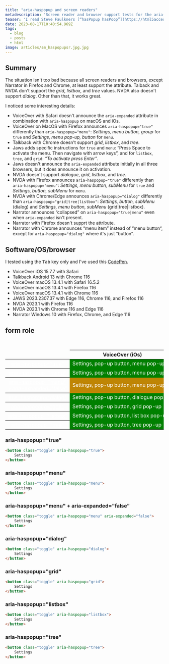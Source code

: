 ```yaml
---
title: "aria-haspopup and screen readers"
metadescription: 'Screen reader and browser support tests for the aria-haspopup attribute.'
teaser: 'I read Steve Faulkners [“hasPopup hasPoop”](https://html5accessibility.com/stuff/2021/02/02/haspopup-haspoop/) where he mentions differences in what screen readers announce when dealing with the `aria-haspopup` attribute. I wanted to know how that manifests used on a button.'
date: 2023-08-17T10:40:54.969Z
tags:
  - blog
  - posts
  - html
image: articles/sm_haspopupsr.jpg.jpg
---
```


<style>
  table {
    table-layout: fixed;
    white-space: nowrap;
  }

  tbody td {
    background: green;
    color: #fff;

  }

  tbody th {
    font-weight: normal;
  /*  position: sticky;
    left: 0;*/
  }

  td.no {
    background: #bf0404;
  }

  td.kinda {
    background: #bf8504;
  }

  th a:is(:link, :visited) {
    color: #fff;
  }

  th a:focus-visible {
    outline-color: currentColor;
  }
</style>

<h2>Summary</h2>

The situation isn't too bad because all screen readers and browsers, except Narrator in Firefox and Chrome, at least support the attribute. Talback and NVDA don't support the _grid_, _listbox_, and _tree_ values. NVDA also doesn't support _dialog_. Other than that, it works great. 

I noticed some interesting details:

* VoiceOver with Safari doesn't announce the `aria-expanded` attribute in combination with `aria-haspopup` on macOS and iOs.
* VoiceOver on MacOS with Firefox announces `aria-haspopup="true"` differently than `aria-haspopup="menu"`: _Settings, menu button, group_ for `true` and _Settings, menu pop-up, button_ for `menu`.
* Talkback with Chrome doesn't support _grid_, _listbox_, and _tree_.
* Jaws adds specific instructions for `true` and `menu`: “Press Space to activate the menu. Then navigate with arrow keys”, and for `listbox`, `tree`, and `grid`: _“To activate press Enter”_.
* Jaws doesn't announce the `aria-expanded` attribute initially in all three browsers, but it does announce it on activation.
* NVDA doesn't support _dialogue_, _grid_, _listbox_, and _tree_.
* NVDA with Firefox announces `aria-haspopup="true"` differently than `aria-haspopup="menu"`: _Settings, menu button, subMenu_ for `true` and _Settings, button, subMenu_ for `menu`.
* NVDA with Chrome/Edge announces `aria-haspopup="dialog"` differently than `aria-haspopup="grid|tree|listbox"`: _Settings, button, subMenu_ (dialog) and _Settings, menu button, subMenu_ (grid|tree|listbox).
* Narrator announces “collapsed” on `aria-haspopup="true|menu"` even when `aria-expanded` isn't present.
* Narrator with Firefox doesn't supprt the attribute.
* Narrator with Chrome announces “menu item” instead of “menu button“, except for `aria-haspopup="dialog"` where it's just “button”.


<h2>Software/OS/browser</h2>

I tested using the <kbd>Tab</kbd> key only and I've used this [CodePen](https://codepen.io/matuzo/debug/mdabQpa).

<ul>
  <li>VoiceOver iOS 15.7.7 with Safari</li>
  <li>Talkback Android 13 with Chrome 116</li>
  <li>VoiceOver macOS 13.4.1 with Safari 16.5.2</li>
  <li>VoiceOver macOS 13.4.1 with Firefox 116</li>
  <li>VoiceOver macOS 13.4.1 with Chrome 116</li>
  <li>JAWS 2023.2307.37 with Edge 116, Chrome 116, and Firefox 116</li>
  <li>NVDA 2023.1 with Firefox 116</li>
  <li>NVDA 2023.1 with Chrome 116 and Edge 116</li>
  <li>Narrator Windows 10 with Firefox, Chrome, and Edge 116</li>
</ul>


<h2>form role</h2>

<div class="table-wrapper" aria-labelledby="form1" tabindex="0" role="region">
<table>
  <caption id="form1">form role test results</caption>
  <thead>
    <tr>
        <td></td>
        <th>VoiceOver (iOs)</th>
        <th>Talkback</th>
        <th>Voice Over Safari (macOS)</th>
        <th>Voice Over Firefox (macOS)</th>
        <th>Voice Over Chrome (macOS)</th>
        <th>Jaws</th>
        <th>NVDA (Firefox)</th>
        <th>NVDA (Chrome, Edge)</th>
        <th>Narrator (Edge)</th>
        <th>Narrator (Firefox)</th>
        <th>Narrator (Chrome)</th>
    </tr>
  </thead>
  <tbody>
    <tr>
        <th><a href="#demo1">aria-haspopup="true"</a></th>
        <td>Settings, pop-up button, menu pop-up</td>
        <td>Settings, menu pop-up button</td>
        <td>Settings, menu pop-up, button</td>
        <td class="kinda">Settings, menu button, group</td>
        <td>Settings, menu pop-up, button</td>
        <td>Settings, button, menu</td>
        <td class="kinda">Settings, menu button, subMenu</td>
        <td>Settings, menu button, subMenu</td>
        <td class="kinda">Settings, button, collapsed, has pop-up</td>
        <td class="kinda">Settings, menu item</td>
        <td class="kinda">Settings, menu item</td>
    </tr>
    <tr>
        <th><a href="#demo2">aria-haspopup="menu"</a></th>
        <td>Settings, pop-up button, menu pop-up</td>
        <td>Settings, menu pop-up button</td>
        <td>Settings, menu pop-up, button</td>
        <td>Settings, menu pop-up, button</td>
        <td>Settings, menu pop-up, button</td>
        <td>Settings, button, menu</td>
        <td>Settings, button, subMenu</td>
        <td>Settings, menu button, subMenu</td>
        <td class="kinda">Settings, button, collapsed, has pop-up</td>
        <td class="no">Settings, button</td>
        <td class="kinda">Settings, menu item</td>
    </tr>
    <tr>
        <th><a href="#demo3">aria-haspopup="menu"<br>+ aria-expanded="false"</a></th>
        <td class="kinda">Settings, pop-up button, menu pop-up</td>
        <td>Collapsed, Settings, menu pop-up button</td>
        <td class="kinda">Settings, menu pop-up, button</td>
        <td>Settings, menu pop-up collapsed, button</td>
        <td>Settings, menu pop-up collapsed, button</td>
        <td class="kinda">Settings, button, menu</td>
        <td>Settings, button collapsed, subMenu
        <td>Settings, menu button collapsed, subMenu</td>
        <td>Settings, button, collapsed, has pop-up</td>
        <td class="no">Settings, button, collapsed</td>
        <td class="kinda">Settings, menu item, collapsed</td>
    </tr>
    <tr>
        <th><a href="#demo4">aria-haspopup="dialog"</a></th>
        <td>Settings, pop-up button, dialogue pop-up</td>
        <td>Settings, dialogue pop-up button</td>
        <td>Settings, dialogue pop-up, button</td>
        <td>Settings, dialogue pop-up, button</td>
        <td>Settings, dialogue pop-up, button</td>
        <td>Settings, button has pop-up dialogue</td>
        <td class="kinda">Settings, button, subMenu</td>
        <td class="kinda">Settings, button, subMenu</td>
        <td class="kinda">Settings, button, has pop-up</td>
        <td class="no">Settings, button</td>
        <td class="no">Settings, button</td>
    </tr>
    <tr>
        <th><a href="#demo5">aria-haspopup="grid"</a></th>
        <td>Settings, pop-up button, grid pop-up</td>
        <td class="kinda">Settings, pop-up button</td>
        <td>Settings, grid pop-up, button</td>
        <td>Settings, grid pop-up, button</td>
        <td>Settings, grid pop-up, button</td>
        <td>Settings, button has pop-up grid</td>
        <td class="kinda">Settings, button, subMenu</td>
        <td class="kinda">Settings, menu button, subMenu</td>
        <td class="kinda">Settings, button, has pop-up</td>
        <td class="no">Settings, button</td>
        <td class="kinda">Settings, menu item</td>
    </tr>
    <tr>
        <th><a href="#demo6">aria-haspopup="listbox"</a></th>
        <td>Settings, pop-up button, list box pop-up</td>
        <td class="kinda">Settings, pop-up button</td>
        <td>Settings, list box pop-up, button</td>
        <td>Settings, list box pop-up, button</td>
        <td>Settings, list box pop-up, button</td>
        <td>Settings, button has pop-up list box</td>
        <td class="kinda">Settings, button, subMenu</td>
        <td class="kinda">Settings, menu button, subMenu</td>
        <td class="kinda">Settings, button, has pop-up</td>
        <td class="no">Settings, button</td>
        <td class="kinda">Settings, menu item</td>
    </tr>
    <tr>
        <th><a href="#demo7">aria-haspopup="tree"</a></th>
        <td>Settings, pop-up button, tree pop-up</td>
        <td class="kinda">Settings, pop-up button</td>
        <td>Settings, tree pop-up, button</td>
        <td>Settings, tree pop-up, button</td>
        <td>Settings, tree pop-up, button</td>
        <td>Settings, button has pop-up tree</td>
        <td class="kinda">Settings, button, subMenu</td>
        <td class="kinda">Settings, menu button, subMenu</td>
        <td class="kinda">Settings, button, has pop-up</td>
        <td class="no">Settings, button</td>
        <td class="kinda">Settings, menu item</td>
    </tr>
  </tbody>

</table>
</div>

<h3 id="demo1">aria-haspopup="true"</h3>

```html
<button class="toggle" aria-haspopup="true">
    Settings
</button>
```

<h3 id="demo2">aria-haspopup="menu"</h3>

```html
<button class="toggle" aria-haspopup="menu">
    Settings
</button>
```

<h3 id="demo3">aria-haspopup="menu" + aria-expanded="false"</h3>

```html
<button class="toggle" aria-haspopup="menu" aria-expanded="false">
    Settings
</button>
```

<h3 id="demo4">aria-haspopup="dialog"</h3>

```html
<button class="toggle" aria-haspopup="dialog">
    Settings
</button>
```

<h3 id="demo5">aria-haspopup="grid"</h3>

```html
<button class="toggle" aria-haspopup="grid">
    Settings
</button>
```

<h3 id="demo6">aria-haspopup="listbox"</h3>

```html
<button class="toggle" aria-haspopup="listbox">
    Settings
</button>
```

<h3 id="demo7">aria-haspopup="tree"</h3>

```html
<button class="toggle" aria-haspopup="tree">
    Settings
</button>
```

